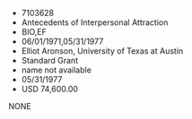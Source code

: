 * 7103628
* Antecedents of Interpersonal Attraction
* BIO,EF
* 06/01/1971,05/31/1977
* Elliot Aronson, University of Texas at Austin
* Standard Grant
*   name not available
* 05/31/1977
* USD 74,600.00

NONE